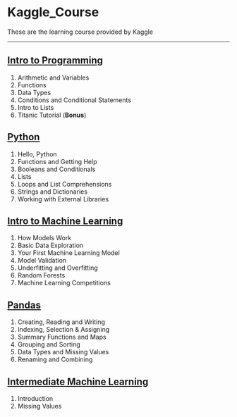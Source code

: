# Kaggle_Course
These are the learning course provided by Kaggle

---

## [Intro to Programming](https://github.com/OG-Matcha/Kaggle_Course/tree/main/Intro%20to%20Porgramming)
1. Arithmetic and Variables
2. Functions
3. Data Types
4. Conditions and Conditional Statements
5. Intro to Lists
6. Titanic Tutorial (**Bonus**)

## [Python](https://github.com/OG-Matcha/Kaggle_Course/tree/main/Python)
1. Hello, Python
2. Functions and Getting Help
3. Booleans and Conditionals
4. Lists
5. Loops and List Comprehensions
6. Strings and Dictionaries
7. Working with External Libraries

## [Intro to Machine Learning](https://github.com/OG-Matcha/Kaggle_Course/tree/main/Intro%20to%20Machine%20Learning)
1. How Models Work
2. Basic Data Exploration
3. Your First Machine Learning Model
4. Model Validation
5. Underfitting and Overfitting
6. Random Forests
7. Machine Learning Competitions

## [Pandas](https://github.com/OG-Matcha/Kaggle_Course/tree/main/Pandas)
1. Creating, Reading and Writing
2. Indexing, Selection & Assigning
3. Summary Functions and Maps
4. Grouping and Sorting
5. Data Types and Missing Values
6. Renaming and Combining

## [Intermediate Machine Learning](https://github.com/OG-Matcha/Kaggle_Course/tree/main/Intermediate%20Machine%20Learning)
1. Introduction
2. Missing Values

